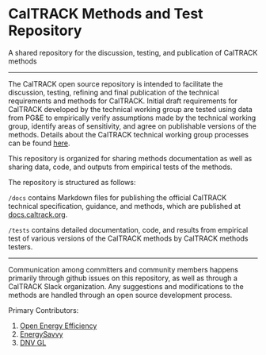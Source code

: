 # CalTRACK Methods and Test Repository

A shared repository for the discussion, testing, and publication of CalTRACK methods

-----


The CalTRACK open source repository is intended to facilitate the discussion, testing, refining and final publication of the technical requirements and methods for CalTRACK. Initial draft requirements for CalTRACK developed by the technical working group are tested using data from PG&E to empirically verify assumptions made by the technical working group, identify areas of sensitivity, and agree on publishable versions of the methods. Details about the CalTRACK technical working group processes can be found [here](http://www.caltrack.org/methods-dev-process.html).


This repository is organized for sharing methods documentation as well as sharing data, code, and outputs from empirical tests of the methods.

The repository is structured as follows:

``/docs`` contains Markdown files for publishing the official CalTRACK technical specification, guidance, and methods, which are published at [docs.caltrack.org](http://docs.caltrack.org).

``/tests`` contains detailed documentation, code, and results from empirical test of various versions of the CalTRACK methods by CalTRACK methods testers.

----

Communication among committers and community members happens primarily through github issues on this repository, as well as through a CalTRACK Slack organization. Any suggestions and modifications to the methods are handled through an open source development process.

Primary Contributors:

1. [Open Energy Efficiency](http://openee.io)
2. [EnergySavvy](http://www.energysavvy.com)
3. [DNV GL](http://www.dnvgl.com)
